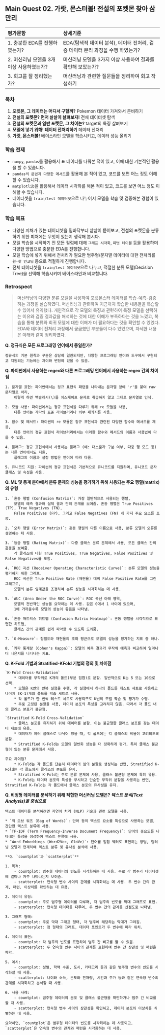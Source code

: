 ## Main Quest 02. 가랏, 몬스터볼! 전설의 포켓몬 찾아 삼만리

| 평가문항  | 상세기준 | 
| :--- | :--- | 
| 1. 충분한 EDA를 진행하였는가? | EDA(탐색적 데이터 분석), 데이터 전처리, 검증 데이터 분리 과정을 수행 하였는가? | 
| 2. 머신러닝 모델을 3개 이상 사용하였는가? | 머신러닝 모델을 3가지 이상 사용하여 결과를 확인해 보았는가? |   
| 3. 회고를 잘 정리했는가? | 머신러닝과 관련한 질문들을 정리하여 회고 작성하기 | 

### 목차

1. **포켓몬, 그 데이터는 어디서 구할까?** Pokemon 데이터 가져와서 준비하기  
2. **전설의 포켓몬? 먼저 샅샅이 살펴보자!** 전체 데이터셋 탐색  
3. **전설의 포켓몬과 일반 포켓몬, 그 차이는?** target의 특징 살펴보기  
4. **모델에 넣기 위해! 데이터 전처리하기** 데이터 전처리  
5. **가랏, 몬스터볼!** 베이스라인 모델을 학습시키고, 데이터 성능 올리기  

### 학습 전제

* `numpy`, `pandas`를 활용해서 표 데이터를 다뤄본 적이 있고, 이에 대한 기본적인 활용을 할 수 있습니다.
* `pandas의 문법과 다양한 메서드`를 활용해 본 적이 있고, 코드를 보면 어느 정도 이해할 수 있습니다.
* `matplotlib`을 활용해서 데이터 시각화를 해본 적이 있고, 코드를 보면 어느 정도 이해할 수 있습니다.
* 데이터셋을 `train/test 데이터셋`으로 나누어서 모델을 학습 및 검증해본 경험이 있습니다.

### 학습 목표

* 다양한 피처가 있는 데이터셋을 밑바닥부터 샅샅이 뜯어보고, 전설의 포켓몬을 분류하기 위한 피처에는 무엇이 있는지 생각해 봅시다.
* 모델 학습을 시작하기 전 모든 컬럼에 대해 `그래프 시각화`, `피벗 테이블` 등을 활용하며 다양한 방법으로 충분한 EDA를 진행합니다.
* 모델 학습에 넣기 위해서 전처리가 필요한 범주형/문자열 데이터에 대한 전처리를 `원-핫 인코딩` 등으로 적절하게 진행합니다.
* 전체 데이터셋을 `train/test 데이터셋`으로 나누고, 적절한 분류 모델(Decision Tree)을 선택해 학습시키며 베이스라인과 비교합니다.

### Retrospect

>머신러닝의 다양한 분류 모델을 사용하여 포켓몬스터 데이터를 학습-예측-검증하는 과정을 실습하였다. 머신러닝과 관련하여 지금까지 학습한 내용들을 복습할 수 있어서 유익했다. 개인적으로 각 모델의 특징과 관련하여 특정 모델을 선택하는 이유와 검증 결과값을 해석하는 것에 대한 이해가 부족하다는 것을 느꼈고, 복습을 통해 분류와 회귀 모델에 대한 이해가 더 필요하다는 것을 확인할 수 있었다. EDA와 데이터 전처리 과정에서 궁금했던 부분들이 다수 있었으며, 자세한 내용은 아래와 같이 정리하였다.  

**Q. 정규식은 모든 프로그래밍 언어에서 동일한가?**  

```
정규식의 기본 원칙과 구문은 상당히 일관되지만, 다양한 프로그래밍 언어와 도구에서 구현되고 지원되는 기능에는 차이와 변형이 있을 수 있음.  
```

**Q. 파이썬에서 사용하는 regex와 다른 프로그래밍 언어에서 사용하는 regex 간의 차이점**  

```
1. 문자열 표현: 파이썬에서는 정규 표현식 패턴을 나타내는 문자열 앞에 'r'을 붙여 raw 문자열로 처리,  
    이렇게 하면 백슬래시(\)를 이스케이프 문자로 취급하지 않고 그대로 문자열로 인식.  

2. 모듈 사용: 파이썬에서는 정규 표현식을 다루기 위해 re 모듈을 사용,  
    다른 언어는 각각의 표준 라이브러리나 외부 패키지를 사용.  

3. 함수 및 메서드: 파이썬의 re 모듈은 정규 표현식과 관련된 다양한 함수와 메서드를 제공,  
    다른 언어의 정규 표현식 라이브러리에서는 이러한 함수와 메서드의 이름과 사용법이 다를 수 있음.  

4. 플래그: 정규 표현식에서 사용하는 플래그 (예: 대소문자 구분 여부, 다중 행 모드 등)는 다른 언어에서도 지원,  
    플래그의 이름과 설정 방법은 언어에 따라 다름.  

5. 유니코드 지원: 파이썬의 정규 표현식은 기본적으로 유니코드를 지원하며, 유니코드 문자 클래스 및 속성을 사용.  
``` 

**Q. ML 및 통계 분야에서 분류 문제의 성능을 평가하기 위해 사용되는 주요 행렬(matrix)의 유형**  

```
1. `혼동 행렬 (Confusion Matrix)`: 가장 일반적으로 사용되는 행렬,  
    모델의 예측 결과와 실제 결과 간의 관계를 보여줌. 혼동 행렬은 True Positives (TP), True Negatives (TN),  
    False Positives (FP), 그리고 False Negatives (FN) 네 가지 주요 요소를 포함.  

2. `오차 행렬 (Error Matrix)`: 혼동 행렬의 다른 이름으로 사용, 분류 모델의 오류를 설명하는 데 사용.  

3. `등급 행렬 (Rating Matrix)`: 다중 클래스 분류 문제에서 사용, 모든 클래스 간의 혼동을 보여줌.  
    각 클래스에 대한 True Positives, True Negatives, False Positives 및 False Negatives를 포함.  

4. `ROC 곡선 (Receiver Operating Characteristic Curve)`: 분류 모델의 성능을 평가하기 위한 그래프.  
    ROC 곡선은 True Positive Rate (재현율) 대비 False Positive Rate를 그린 그래프로,  
    모델의 분류 임계값을 조정하여 분류 성능을 시각화하는 데 사용.  

5. `AUC (Area Under the ROC Curve)`: ROC 곡선 아래 영역,  
    모델의 전반적인 성능을 요약하는 데 사용. 값은 0에서 1 사이에 있으며,  
    1에 가까울수록 모델의 성능이 좋음을 나타냄.  

6. `혼동 매트릭스 히트맵 (Confusion Matrix Heatmap)`: 혼동 행렬을 시각적으로 표현한 히트맵,  
    클래스 간의 관계를 쉽게 파악할 수 있도록 도와줌.  

7. `G-Measure`: 정밀도와 재현율의 조화 평균으로 모델의 성능을 평가하는 지표 중 하나.  

8. `카파 통계량 (Cohen's Kappa)`: 모델의 예측 결과가 무작위 예측과 비교하여 얼마나 더 나은지를 나타내는 지표.
```

**Q. K-Fold 기법과 Stratified-KFold 기법의 정의 및 차이점**  

```
`K-Fold Cross-Validation`  
    * 데이터를 무작위로 K개의 폴드(부분 집합)로 분할. 일반적으로 K는 5 또는 10으로 선택.  
    * 모델은 K번의 반복 실험을 수행, 각 실험에서 하나의 폴드를 테스트 세트로 사용하고 나머지 (K-1)개의 폴드를 학습 세트로 사용.  
    * 각 폴드가 한 번씩 테스트 세트로 사용되므로 K번의 모델 학습 및 평가가 수행.  
    * 주로 고정된 분할을 사용, 데이터 분포의 특성을 고려하지 않음. 따라서 각 폴드 내의 클래스 분포가 불균형.  

`Stratified K-Fold Cross-Validation`  
    * 클래스 분포를 유지하기 위해 데이터를 분할. 이는 불균형한 클래스 분포를 갖는 데이터 세트에 유용.  
    * 데이터가 여러 클래스로 나뉘어 있을 때, 각 폴드에는 각 클래스의 비율이 고려되도록 분할.  
    * Stratified K-Fold는 모델의 일반화 성능을 더 정확하게 평가, 특히 클래스 불균형이 있는 분류 문제에서 사용.  

주요 차이점?  
    * K-Fold는 각 폴드를 단순히 데이터의 임의 분할로 생성하는 반면, Stratified K-Fold는 각 폴드에서 클래스의 분포를 유지.  
    * Stratified K-Fold는 주로 분류 문제에 사용, 클래스 불균형 문제에 특히 유용.  
    * K-Fold는 데이터 분포의 특성을 무시하고 단순한 무작위 분할을 사용하는 반면, Stratified K-Fold는 각 폴드에서 클래스 분포의 유사성을 유지.  
``` 

**Q. 비정형 데이터를 분석하기 위해 적합한 머신러닝 모델은? *텍스트 분석(Text Analysis)을 중심으로***

```
텍스트 데이터를 분석하려면 자연어 처리 (NLP) 기술과 관련 모델을 사용.  

* `백 오브 워즈 (Bag of Words)`: 단어 등의 텍스트 요소를 특성으로 사용하는 모델, 간단한 텍스트 분류에 사용.  
* `TF-IDF (Term Frequency-Inverse Document Frequency)`: 단어의 중요도를 나타내는 특성을 생성하여 텍스트 분류에 사용.  
* `Word Embeddings (Word2Vec, GloVe)`: 단어를 밀집 벡터로 표현하는 방법, 딥러닝 모델과 연계하여 텍스트 분류 및 유사성 분석에 사용.  

**Q. `countplot`과 `scatterplot`**  

1. 목적:  
    - countplot: 범주형 데이터의 빈도를 시각화하는 데 사용. 주로 각 범주가 데이터셋에 얼마나 자주 나타나는지 보여줌.  
    - scatterplot: 연속형 변수 사이의 관계를 시각화하는 데 사용. 두 변수 간의 관계, 패턴, 이상치를 확인하는 데 유용.  

2. 데이터 유형:  
    - countplot: 주로 범주형 데이터를 다루며, 각 범주의 빈도를 막대 그래프로 표현.  
    - scatterplot: 연속형 데이터를 다루며, 두 변수 간의 관계를 산점도로 나타냄.  

3. 그래프 형태:  
    - countplot: 주로 막대 그래프 형태, 각 범주에 해당하는 막대가 그려짐.  
    - scatterplot: 점 형태의 그래프, 데이터 포인트가 두 변수에 따라 위치.  

4. 데이터 표현:  
    - countplot: 각 범주의 빈도를 표현하여 범주 간 비교를 할 수 있음.  
    - scatterplot: 두 연속형 변수 사이의 관계를 표현하여 변수 간 상관성 및 패턴을 파악.  

5. 예시:  
    - countplot: 성별, 학력 수준, 도시, 카테고리 등과 같은 범주형 변수의 빈도를 시각화할 때 사용.  
    - scatterplot: 나이와 소득, 온도와 판매량, 시간과 주가 등과 같은 연속형 변수의 관계를 시각화하고 분석할 때 사용.  

6. 사용 사례:  
    - countplot: 범주형 데이터의 분포 및 클래스 불균형을 확인하거나 범주 간 비교를 할 때 사용.  
    - scatterplot: 연속형 변수 사이의 상관성을 확인하고, 데이터 분포와 이상치를 식별하는 데 사용.  

요약하면, `countplot`은 범주형 데이터의 빈도를 시각화하는 데 사용되고, `scatterplot`은 연속형 변수의 관계와 패턴을 시각화하는 데 사용.
```
